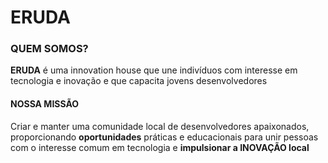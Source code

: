 # ERUDA

### QUEM SOMOS?

**ERUDA** é uma innovation house que une indivíduos com interesse em tecnologia e inovação e que capacita jovens desenvolvedores

#### NOSSA MISSÃO

Criar e manter uma comunidade local de desenvolvedores apaixonados, proporcionando **oportunidades** práticas e educacionais para unir pessoas com o interesse comum em tecnologia e **impulsionar a INOVAÇÃO local** 

